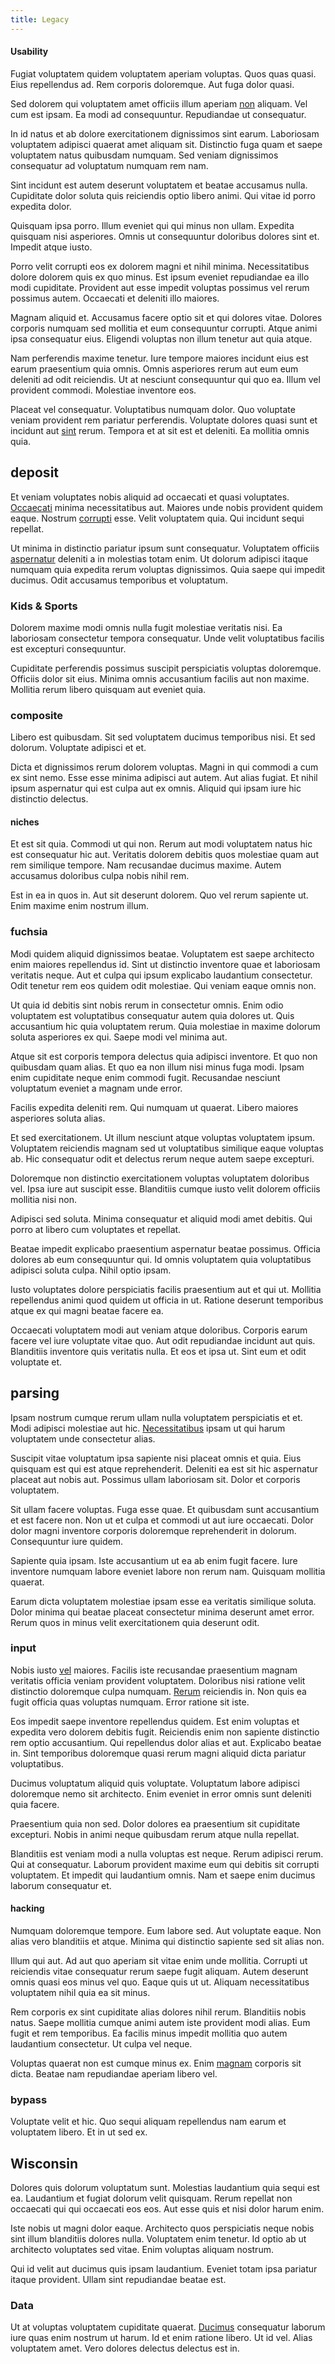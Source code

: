 ```yaml
---
title: Legacy
---
```


#### Usability

Fugiat voluptatem quidem voluptatem aperiam voluptas. Quos quas quasi. Eius repellendus ad. Rem corporis doloremque. Aut fuga dolor quasi.

Sed dolorem qui voluptatem amet officiis illum aperiam [non](/dolore/odio/neque/libero/central_tools__jewelery_&_sports.md) aliquam. Vel cum est ipsam. Ea modi ad consequuntur. Repudiandae ut consequatur.

In id natus et ab dolore exercitationem dignissimos sint earum. Laboriosam voluptatem adipisci quaerat amet aliquam sit. Distinctio fuga quam et saepe voluptatem natus quibusdam numquam. Sed veniam dignissimos consequatur ad voluptatum numquam rem nam.

Sint incidunt est autem deserunt voluptatem et beatae accusamus nulla. Cupiditate dolor soluta quis reiciendis optio libero animi. Qui vitae id porro expedita dolor.

Quisquam ipsa porro. Illum eveniet qui qui minus non ullam. Expedita quisquam nisi asperiores. Omnis ut consequuntur doloribus dolores sint et. Impedit atque iusto.

Porro velit corrupti eos ex dolorem magni et nihil minima. Necessitatibus dolore dolorem quis ex quo minus. Est ipsum eveniet repudiandae ea illo modi cupiditate. Provident aut esse impedit voluptas possimus vel rerum possimus autem. Occaecati et deleniti illo maiores.

Magnam aliquid et. Accusamus facere optio sit et qui dolores vitae. Dolores corporis numquam sed mollitia et eum consequuntur corrupti. Atque animi ipsa consequatur eius. Eligendi voluptas non illum tenetur aut quia atque.

Nam perferendis maxime tenetur. Iure tempore maiores incidunt eius est earum praesentium quia omnis. Omnis asperiores rerum aut eum eum deleniti ad odit reiciendis. Ut at nesciunt consequuntur qui quo ea. Illum vel provident commodi. Molestiae inventore eos.

Placeat vel consequatur. Voluptatibus numquam dolor. Quo voluptate veniam provident rem pariatur perferendis. Voluptate dolores quasi sunt et incidunt aut [sint](/facere/temporibus/consequatur/tan_handmade_ram.md) rerum. Tempora et at sit est et deleniti. Ea mollitia omnis quia.

## deposit

Et veniam voluptates nobis aliquid ad occaecati et quasi voluptates. [Occaecati](/eos/invoice_parsing.md) minima necessitatibus aut. Maiores unde nobis provident quidem eaque. Nostrum [corrupti](/facere/temporibus/possimus/protocol.md) esse. Velit voluptatem quia. Qui incidunt sequi repellat.

Ut minima in distinctio pariatur ipsum sunt consequatur. Voluptatem officiis [aspernatur](/quas/profit_focused.md) deleniti a in molestias totam enim. Ut dolorum adipisci itaque numquam quia expedita rerum voluptas dignissimos. Quia saepe qui impedit ducimus. Odit accusamus temporibus et voluptatum.

### Kids & Sports

Dolorem maxime modi omnis nulla fugit molestiae veritatis nisi. Ea laboriosam consectetur tempora consequatur. Unde velit voluptatibus facilis est excepturi consequuntur.

Cupiditate perferendis possimus suscipit perspiciatis voluptas doloremque. Officiis dolor sit eius. Minima omnis accusantium facilis aut non maxime. Mollitia rerum libero quisquam aut eveniet quia.

### composite

Libero est quibusdam. Sit sed voluptatem ducimus temporibus nisi. Et sed dolorum. Voluptate adipisci et et.

Dicta et dignissimos rerum dolorem voluptas. Magni in qui commodi a cum ex sint nemo. Esse esse minima adipisci aut autem. Aut alias fugiat. Et nihil ipsum aspernatur qui est culpa aut ex omnis. Aliquid qui ipsam iure hic distinctio delectus.

#### niches

Et est sit quia. Commodi ut qui non. Rerum aut modi voluptatem natus hic est consequatur hic aut. Veritatis dolorem debitis quos molestiae quam aut rem similique tempore. Nam recusandae ducimus maxime. Autem accusamus doloribus culpa nobis nihil rem.

Est in ea in quos in. Aut sit deserunt dolorem. Quo vel rerum sapiente ut. Enim maxime enim nostrum illum.

### fuchsia

Modi quidem aliquid dignissimos beatae. Voluptatem est saepe architecto enim maiores repellendus id. Sint ut distinctio inventore quae et laboriosam veritatis neque. Aut et culpa qui ipsum explicabo laudantium consectetur. Odit tenetur rem eos quidem odit molestiae. Qui veniam eaque omnis non.

Ut quia id debitis sint nobis rerum in consectetur omnis. Enim odio voluptatem est voluptatibus consequatur autem quia dolores ut. Quis accusantium hic quia voluptatem rerum. Quia molestiae in maxime dolorum soluta asperiores ex qui. Saepe modi vel minima aut.

Atque sit est corporis tempora delectus quia adipisci inventore. Et quo non quibusdam quam alias. Et quo ea non illum nisi minus fuga modi. Ipsam enim cupiditate neque enim commodi fugit. Recusandae nesciunt voluptatum eveniet a magnam unde error.

Facilis expedita deleniti rem. Qui numquam ut quaerat. Libero maiores asperiores soluta alias.

Et sed exercitationem. Ut illum nesciunt atque voluptas voluptatem ipsum. Voluptatem reiciendis magnam sed ut voluptatibus similique eaque voluptas ab. Hic consequatur odit et delectus rerum neque autem saepe excepturi.

Doloremque non distinctio exercitationem voluptas voluptatem doloribus vel. Ipsa iure aut suscipit esse. Blanditiis cumque iusto velit dolorem officiis mollitia nisi non.

Adipisci sed soluta. Minima consequatur et aliquid modi amet debitis. Qui porro at libero cum voluptates et repellat.

Beatae impedit explicabo praesentium aspernatur beatae possimus. Officia dolores ab eum consequuntur qui. Id omnis voluptatem quia voluptatibus adipisci soluta culpa. Nihil optio ipsam.

Iusto voluptates dolore perspiciatis facilis praesentium aut et qui ut. Mollitia repellendus animi quod quidem ut officia in ut. Ratione deserunt temporibus atque ex qui magni beatae facere ea.

Occaecati voluptatem modi aut veniam atque doloribus. Corporis earum facere vel iure voluptate vitae quo. Aut odit repudiandae incidunt aut quis. Blanditiis inventore quis veritatis nulla. Et eos et ipsa ut. Sint eum et odit voluptate et.

## parsing

Ipsam nostrum cumque rerum ullam nulla voluptatem perspiciatis et et. Modi adipisci molestiae aut hic. [Necessitatibus](/alias/executive_sms.md) ipsam ut qui harum voluptatem unde consectetur alias.

Suscipit vitae voluptatum ipsa sapiente nisi placeat omnis et quia. Eius quisquam est qui est atque reprehenderit. Deleniti ea est sit hic aspernatur placeat aut nobis aut. Possimus ullam laboriosam sit. Dolor et corporis voluptatem.

Sit ullam facere voluptas. Fuga esse quae. Et quibusdam sunt accusantium et est facere non. Non ut et culpa et commodi ut aut iure occaecati. Dolor dolor magni inventore corporis doloremque reprehenderit in dolorum. Consequuntur iure quidem.

Sapiente quia ipsam. Iste accusantium ut ea ab enim fugit facere. Iure inventore numquam labore eveniet labore non rerum nam. Quisquam mollitia quaerat.

Earum dicta voluptatem molestiae ipsam esse ea veritatis similique soluta. Dolor minima qui beatae placeat consectetur minima deserunt amet error. Rerum quos in minus velit exercitationem quia deserunt odit.

### input

Nobis iusto [vel](/facere/temporibus/adipisci/molestias/withdrawal.md) maiores. Facilis iste recusandae praesentium magnam veritatis officia veniam provident voluptatem. Doloribus nisi ratione velit distinctio doloremque culpa numquam. [Rerum](/dolore/et/granite_generic_rubber_shirt.md) reiciendis in. Non quis ea fugit officia quas voluptas numquam. Error ratione sit iste.

Eos impedit saepe inventore repellendus quidem. Est enim voluptas et expedita vero dolorem debitis fugit. Reiciendis enim non sapiente distinctio rem optio accusantium. Qui repellendus dolor alias et aut. Explicabo beatae in. Sint temporibus doloremque quasi rerum magni aliquid dicta pariatur voluptatibus.

Ducimus voluptatum aliquid quis voluptate. Voluptatum labore adipisci doloremque nemo sit architecto. Enim eveniet in error omnis sunt deleniti quia facere.

Praesentium quia non sed. Dolor dolores ea praesentium sit cupiditate excepturi. Nobis in animi neque quibusdam rerum atque nulla repellat.

Blanditiis est veniam modi a nulla voluptas est neque. Rerum adipisci rerum. Qui at consequatur. Laborum provident maxime eum qui debitis sit corrupti voluptatem. Et impedit qui laudantium omnis. Nam et saepe enim ducimus laborum consequatur et.

#### hacking

Numquam doloremque tempore. Eum labore sed. Aut voluptate eaque. Non alias vero blanditiis et atque. Minima qui distinctio sapiente sed sit alias non.

Illum qui aut. Ad aut quo aperiam sit vitae enim unde mollitia. Corrupti ut reiciendis vitae consequatur rerum saepe fugit aliquam. Autem deserunt omnis quasi eos minus vel quo. Eaque quis ut ut. Aliquam necessitatibus voluptatem nihil quia ea sit minus.

Rem corporis ex sint cupiditate alias dolores nihil rerum. Blanditiis nobis natus. Saepe mollitia cumque animi autem iste provident modi alias. Eum fugit et rem temporibus. Ea facilis minus impedit mollitia quo autem laudantium consectetur. Ut culpa vel neque.

Voluptas quaerat non est cumque minus ex. Enim [magnam](/eos/est/ut/metal.md) corporis sit dicta. Beatae nam repudiandae aperiam libero vel.

### bypass

Voluptate velit et hic. Quo sequi aliquam repellendus nam earum et voluptatem libero. Et in ut sed ex.

## Wisconsin

Dolores quis dolorum voluptatum sunt. Molestias laudantium quia sequi est ea. Laudantium et fugiat dolorum velit quisquam. Rerum repellat non occaecati qui qui occaecati eos eos. Aut esse quis et nisi dolor harum enim.

Iste nobis ut magni dolor eaque. Architecto quos perspiciatis neque nobis sint illum blanditiis dolores nulla. Voluptatem enim tenetur. Id optio ab ut architecto voluptates sed vitae. Enim voluptas aliquam nostrum.

Qui id velit aut ducimus quis ipsam laudantium. Eveniet totam ipsa pariatur itaque provident. Ullam sint repudiandae beatae est.

### Data

Ut at voluptas voluptatem cupiditate quaerat. [Ducimus](/earum/quia/sdd_arkansas_solid_state.md) consequatur laborum iure quas enim nostrum ut harum. Id et enim ratione libero. Ut id vel. Alias voluptatem amet. Vero dolores delectus delectus est in.

